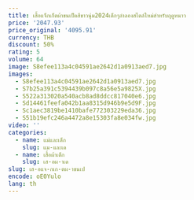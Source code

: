 ```yaml
---
title: เสื้อแจ็กเก็ตผ้าขนเป็ดสีขาวนุ่ม2024เด็กๆลำลองสไตล์ใหม่สำหรับฤดูหนาว
price: '2047.93'
price_original: '4095.91'
currency: THB
discount: 50%
rating: 5
volume: 64
image: S8efee113a4c04591ae2642d1a0913aed7.jpg
images:
  - S8efee113a4c04591ae2642d1a0913aed7.jpg
  - S7b25a391c5394439b097c8a56e5a9825X.jpg
  - S522a313020a540acb8ad8ddcc817040e6.jpg
  - Sd14461feefa042b1aa8315d946b9e5d9F.jpg
  - Sc1aec3819be1410bafe772303229eda36.jpg
  - S51b19efc246a4472a8e15303fa8e034fw.jpg
video: ''
categories:
  - name: แม่และเด็ก
    slug: แม-และเด
  - name: เสื้อผ้าเด็ก
    slug: เส-อผ-าเด
slug: เส-อแจ-กเก-ตผ-าขนเป
encode: oE0Yulo
lang: th
---
```

  